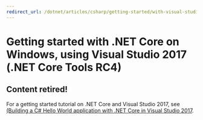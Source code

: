 ```yaml
---
redirect_url: /dotnet/articles/csharp/getting-started/with-visual-studio-2017
---
```


# Getting started with .NET Core on Windows, using Visual Studio 2017 (.NET Core Tools RC4)

## Content retired!

For a getting started tutorial on .NET Core and Visual Studio 2017, see [(Building a C# Hello World application with .NET Core in Visual Studio 2017](../../csharp/getting-started/with-visual-studio-2017.md).